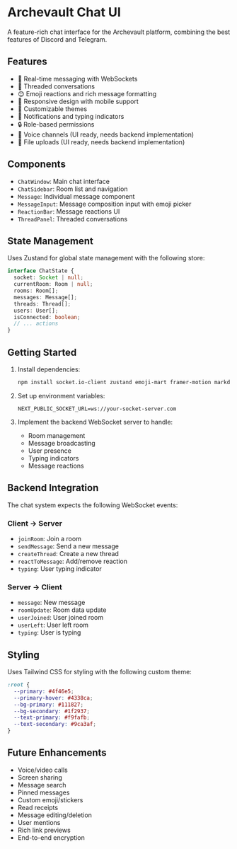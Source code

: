 # Archevault Chat UI

A feature-rich chat interface for the Archevault platform, combining the best features of Discord and Telegram.

## Features

- 💬 Real-time messaging with WebSockets
- 🧵 Threaded conversations
- 😊 Emoji reactions and rich message formatting
- 📱 Responsive design with mobile support
- 🎨 Customizable themes
- 🔔 Notifications and typing indicators
- 🔒 Role-based permissions
- 🎤 Voice channels (UI ready, needs backend implementation)
- 📎 File uploads (UI ready, needs backend implementation)

## Components

- `ChatWindow`: Main chat interface
- `ChatSidebar`: Room list and navigation
- `Message`: Individual message component
- `MessageInput`: Message composition input with emoji picker
- `ReactionBar`: Message reactions UI
- `ThreadPanel`: Threaded conversations

## State Management

Uses Zustand for global state management with the following store:

```typescript
interface ChatState {
  socket: Socket | null;
  currentRoom: Room | null;
  rooms: Room[];
  messages: Message[];
  threads: Thread[];
  users: User[];
  isConnected: boolean;
  // ... actions
}
```

## Getting Started

1. Install dependencies:
   ```bash
   npm install socket.io-client zustand emoji-mart framer-motion markdown-to-jsx @headlessui/react
   ```

2. Set up environment variables:
   ```env
   NEXT_PUBLIC_SOCKET_URL=ws://your-socket-server.com
   ```

3. Implement the backend WebSocket server to handle:
   - Room management
   - Message broadcasting
   - User presence
   - Typing indicators
   - Message reactions

## Backend Integration

The chat system expects the following WebSocket events:

### Client → Server
- `joinRoom`: Join a room
- `sendMessage`: Send a new message
- `createThread`: Create a new thread
- `reactToMessage`: Add/remove reaction
- `typing`: User typing indicator

### Server → Client
- `message`: New message
- `roomUpdate`: Room data update
- `userJoined`: User joined room
- `userLeft`: User left room
- `typing`: User is typing

## Styling

Uses Tailwind CSS for styling with the following custom theme:

```css
:root {
  --primary: #4f46e5;
  --primary-hover: #4338ca;
  --bg-primary: #111827;
  --bg-secondary: #1f2937;
  --text-primary: #f9fafb;
  --text-secondary: #9ca3af;
}
```

## Future Enhancements

- Voice/video calls
- Screen sharing
- Message search
- Pinned messages
- Custom emoji/stickers
- Read receipts
- Message editing/deletion
- User mentions
- Rich link previews
- End-to-end encryption
